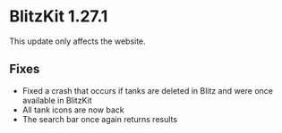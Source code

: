 # BlitzKit 1.27.1

This update only affects the website.

## Fixes

- Fixed a crash that occurs if tanks are deleted in Blitz and were once available in BlitzKit
- All tank icons are now back
- The search bar once again returns results
